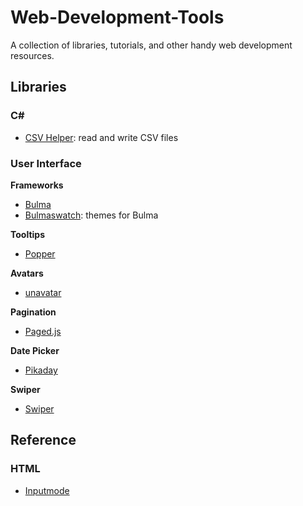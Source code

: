
# Web-Development-Tools
A collection of libraries, tutorials, and other handy web development resources.

## Libraries

### C#
- [CSV Helper](https://joshclose.github.io/CsvHelper/): read and write CSV files

### User Interface

**Frameworks**
- [Bulma](https://bulma.io)
- [Bulmaswatch](https://jenil.github.io/bulmaswatch): themes for Bulma

**Tooltips**
- [Popper](https://popper.js.org)

**Avatars**
- [unavatar](https://unavatar.now.sh/)

**Pagination**
- [Paged.js](https://www.pagedjs.org/)

**Date Picker**
- [Pikaday](https://github.com/Pikaday/Pikaday)

**Swiper**
- [Swiper](https://swiperjs.com)

## Reference

### HTML
- [Inputmode](https://css-tricks.com/everything-you-ever-wanted-to-know-about-inputmode/)
